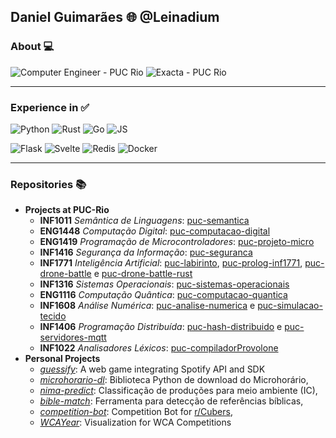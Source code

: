 ## Daniel Guimarães 🌐 @Leinadium

### About 💻

![Computer Engineer - PUC Rio](https://badgen.net/badge/%F0%9F%93%95%20%20Student%20at/PUC%20Rio%20-%20Computer%20Engineer/0C945B/)
![Exacta - PUC Rio](https://badgen.net/badge/%F0%9F%92%BC%20Working%20at/OceanPact/00425C/)

---
### Experience in ✅ 

![Python](https://img.shields.io/badge/-Python-0C945B?style=flat&logo=python)
![Rust](https://img.shields.io/badge/-Rust-058BA1?style=flat&logo=rust)
![Go](https://img.shields.io/badge/-Go-0C945B?style=flat&logo=go)
![JS](https://img.shields.io/badge/-JS-058BA1?style=flat&logo=javascript)


![Flask](https://img.shields.io/badge/-Flask-058BA1?style=flat&logo=flask)
![Svelte](https://img.shields.io/badge/-Svelte-0C945B?style=flat&logo=svelte)
![Redis](https://img.shields.io/badge/-Redis-058BA1?style=flat&logo=redis)
![Docker](https://img.shields.io/badge/-Docker-0C945B?style=flat&logo=docker)

---
### Repositories 📚

- **Projects at PUC-Rio**
  - **INF1011** *Semântica de Linguagens*: [puc-semantica](https://github.com/Leinadium/puc-semantica)
  - **ENG1448** *Computação Digital*: [puc-computacao-digital](https://github.com/Leinadium/puc-computacao-digital)
  - **ENG1419** *Programação de Microcontroladores*: [puc-projeto-micro](https://github.com/Leinadium/puc-projeto-micro)
  - **INF1416** *Segurança da Informação*: [puc-seguranca](https://github.com/Leinadium/puc-seguranca)
  - **INF1771** *Inteligência Artificial*: [puc-labirinto](https://github.com/Leinadium/puc-labirinto), [puc-prolog-inf1771](https://github.com/Leinadium/puc-prolog-inf1771), [puc-drone-battle](https://github.com/Leinadium/puc-drone-battle) e [puc-drone-battle-rust](https://github.com/Leinadium/puc-drone-battle-rust)
  - **INF1316** *Sistemas Operacionais*: [puc-sistemas-operacionais](https://github.com/Leinadium/puc-sistemas-operacionais)
  - **ENG1116** *Computação Quântica*: [puc-computacao-quantica](https://github.com/Leinadium/puc-computacao-quantica)
  - **INF1608** *Análise Numérica*: [puc-analise-numerica](https://github.com/Leinadium/puc-analise-numerica) e [puc-simulacao-tecido](https://github.com/Leinadium/puc-simulacao-tecido)
  - **INF1406** *Programação Distribuída*: [puc-hash-distribuido](https://github.com/Leinadium/puc-hash-distribuido) e [puc-servidores-mqtt](https://github.com/Leinadium/puc-servidores-mqtt)
  - **INF1022** *Analisadores Léxicos*: [puc-compiladorProvolone](https://github.com/Leinadium/puc-compiladorProvolone)
- **Personal Projects**
  - *[guessify](https//github.com/Leinadium/guessify)*: A web game integrating Spotify API and SDK
  - *[microhorario-dl](https://github.com/Leinadium/microhorario-dl)*: Biblioteca Python de download do Microhorário,
  - *[nima-predict](https://github.com/Leinadium/nima-predict)*: Classificação de produções para meio ambiente (IC),
  - *[bible-match](https://github.com/Leinadium/bible-match)*: Ferramenta para detecção de referências bíblicas,
  - *[competition-bot](https://github.com/Leinadium/competition-bot)*: Competition Bot for [r/Cubers](reddit.com/r/Cubers),
  - *[WCAYear](https://github.com/Leinadium/WCAYear)*: Visualization for WCA Competitions
